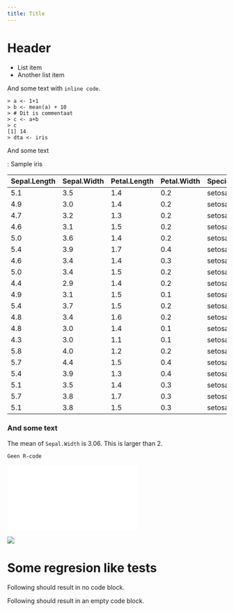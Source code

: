 ```yaml
---
title: Title
---
```


Header
======

-   List item
-   Another list item

And some text with `inline code`.

``` {#codeblock1 .R}
> a <- 1+1
> b <- mean(a) + 10
> # Dit is commentaat
> c <- a+b
> c
[1] 14
> dta <- iris
```

And some text

: Sample iris

|Sepal.Length|Sepal.Width|Petal.Length|Petal.Width|Species|foo      |
|------------|-----------|------------|-----------|-------|---------|
|5.1         |3.5        |1.4         |0.2        |setosa |0.6862745|
|4.9         |3.0        |1.4         |0.2        |setosa |0.6122449|
|4.7         |3.2        |1.3         |0.2        |setosa |0.6808511|
|4.6         |3.1        |1.5         |0.2        |setosa |0.6739130|
|5.0         |3.6        |1.4         |0.2        |setosa |0.7200000|
|5.4         |3.9        |1.7         |0.4        |setosa |0.7222222|
|4.6         |3.4        |1.4         |0.3        |setosa |0.7391304|
|5.0         |3.4        |1.5         |0.2        |setosa |0.6800000|
|4.4         |2.9        |1.4         |0.2        |setosa |0.6590909|
|4.9         |3.1        |1.5         |0.1        |setosa |0.6326531|
|5.4         |3.7        |1.5         |0.2        |setosa |0.6851852|
|4.8         |3.4        |1.6         |0.2        |setosa |0.7083333|
|4.8         |3.0        |1.4         |0.1        |setosa |0.6250000|
|4.3         |3.0        |1.1         |0.1        |setosa |0.6976744|
|5.8         |4.0        |1.2         |0.2        |setosa |0.6896552|
|5.7         |4.4        |1.5         |0.4        |setosa |0.7719298|
|5.4         |3.9        |1.3         |0.4        |setosa |0.7222222|
|5.1         |3.5        |1.4         |0.3        |setosa |0.6862745|
|5.7         |3.8        |1.7         |0.3        |setosa |0.6666667|
|5.1         |3.8        |1.5         |0.3        |setosa |0.7450980|

### And some text

The mean of `Sepal.Width` is 3.06. This is larger than 2.

    Geen R-code

![My figure](./figures/test.pdf)


![](./figures/foo.png)

Some regresion like tests
=========================

Following should result in no code block.

Following should result in an empty code block.

``` {#nooutput2 .R}
```
